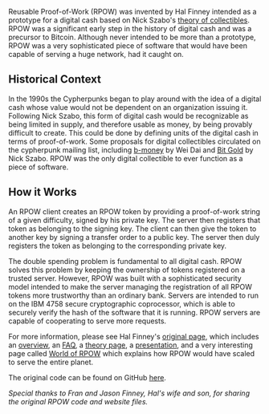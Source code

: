 Reusable Proof-of-Work (RPOW) was invented by Hal Finney intended as a prototype for a digital cash based on Nick Szabo's [theory of collectibles](/library/shelling-out/). RPOW was a significant early step in the history of digital cash and was a precursor to Bitcoin. Although never intended to be more than a prototype, RPOW was a very sophisticated piece of software that would have been capable of serving a huge network, had it caught on.

## Historical Context

In the 1990s the Cypherpunks began to play around with the idea of a digital cash whose value would not be dependent on an organization issuing it. Following Nick Szabo, this form of digital cash would be recognizable as being limited in supply, and therefore usable as money, by being provably difficult to create. This could be done by defining units of the digital cash in terms of proof-of-work. Some proposals for digital collectibles circulated on the cypherpunk mailing list, including [b-money](/library/b-money/) by Wei Dai and [Bit Gold](/library/bit-gold/) by Nick Szabo. RPOW was the only digital collectible to ever function as a piece of software.

## How it Works

An RPOW client creates an RPOW token by providing a proof-of-work string of a given difficulty, signed by his private key. The server then registers that token as belonging to the signing key. The client can then give the token to another key by signing a transfer order to a public key. The server then duly registers the token as belonging to the corresponding private key.

The double spending problem is fundamental to all digital cash. RPOW solves this problem by keeping the ownership of tokens registered on a trusted server. However, RPOW was built with a sophisticated security model intended to make the server managing the registration of all RPOW tokens more trustworthy than an ordinary bank. Servers are intended to run on the IBM 4758 secure cryptographic coprocessor, which is able to securely verify the hash of the software that it is running. RPOW servers are capable of cooperating to serve more requests.

For more information, please see Hal Finney's [original page](/finney/rpow/index.html), which includes an [overview](/finney/rpow/index.html), an [FAQ](/finney/rpow/faqs.html), a [theory page](/finney/rpow/theory.html), a [presentation](/finney/rpow/slides/slide001.html), and a very interesting page called [World of RPOW](/finney/rpow/world.html) which explains how RPOW would have scaled to serve the entire planet.

The original code can be found on GitHub [here](https://github.com/NakamotoInstitute/RPOW).

_Special thanks to Fran and Jason Finney, Hal's wife and son, for sharing the original RPOW code and website files._
